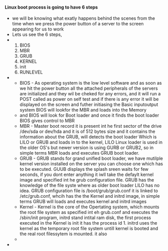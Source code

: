 #### Linux boot process is going to have 6 steps
- we will be knowing what exatly happens behind the scenes from the time when we press the power button of a server to the screen appearing for us to work
- Lets us see the 6 steps,
- 1. BIOS
  2. MBR
  3. GRUB
  4. KERNEL
  5. init
  6. RUNLEVEL
 - - BIOS - As operating system is the low level software and as soon as we hit the power button all the attached peripherals of the servers are initialized and they wil be cheked for any errors, and it will run a POST called as power on self test and if there is any error it will be displayed on the screen and futher initiasing the Basic inputoutput system BIOS will lookfor the MBR and loads into the Memory
   - and BIOS will look for Boot loader and once it finds the boot loader BIOS gives control to MBR
   - MBR - Master boot record it is present int he first sector of the drive /dev/sda or dev/hda and it is of 512 bytes size and it contains the information about the GRUB, will detects the boot loader Which is LILO or GRUB and loads in to the kernel, LILO Linux loader is used in the older OS's but newer version is using GURB or GRUB2, so in simple terms MBR loads and executes GRUB boot loader.
   - GRUB - GRUB stands for grand unified boot loader, we have mutilple kernel version installed on the server you can choose one which has to be executed. GUUB displays the splash sreen waits for few seconds, if you dont enter anything it iwll take the defaylt kernel image and specified int he grub configuration file. GRUB has the knowledge of the file syste where as older boot loader LILO has no idea. GRUB configuration file is /boot/grub/grub.conf it is linked to /etc/grub.conf, whcih has the the Kernel and initrd image, in simple terms GRUB will loads and executes kernel and initrd images
   - Kernel - Kernel is the core of the Opertating system, which mounts the root file system as specified int eh grub.conf and executes the /sbin/init program, initrd stand intital ram disk, the first process executed in the Kernel is init it has the process id 1. initrd uses the kernel as the temporary root file system untill kernel is booted and the real root filessytem is mounted. it also 
   - 
 - 
